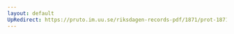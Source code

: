 ```yaml
---
layout: default
UpRedirect: https://pruto.im.uu.se/riksdagen-records-pdf/1871/prot-1871--fk--517/prot-1871--fk--517_004.pdf
---
```

